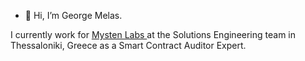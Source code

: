 - 👋 Hi, I’m George Melas.

I currently work for <a href="https://mystenlabs.com"> Mysten Labs </a> at the Solutions Engineering team in Thessaloniki, Greece as a Smart Contract Auditor Expert.

<!---
geomel/geomel is a ✨ special ✨ repository because its `README.md` (this file) appears on your GitHub profile.
You can click the Preview link to take a look at your changes.
--->
